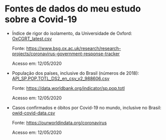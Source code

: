 # Fontes de dados do meu estudo sobre a Covid-19

- Índice de rigor do isolamento, da Universidade de Oxford: [OxCGRT_latest.csv](OxCGRT_latest.csv)
  
  Fonte: https://www.bsg.ox.ac.uk/research/research-projects/coronavirus-government-response-tracker

  Acesso em: 12/05/2020

- População dos países, inclusive do Brasil (números de 2018): [API_SP.POP.TOTL_DS2_en_csv_v2_988606.csv](API_SP.POP.TOTL_DS2_en_csv_v2_988606.csv)

  Fonte: https://data.worldbank.org/indicator/sp.pop.totl

  Acesso em: 12/05/2020

- Casos confirmados e óbitos por Covid-19 no mundo, inclusive no Brasil: [owid-covid-data.csv](owid-covid-data.csv)

  Fonte: https://ourworldindata.org/coronavirus

  Acesso em: 12/05/2020
